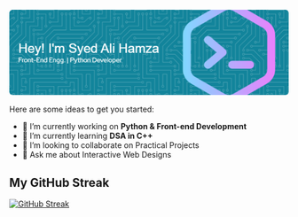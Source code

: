 ![Header](./github-header-image.png)

Here are some ideas to get you started:

- 🔭 I’m currently working on **Python & Front-end Development**
- 🌱 I’m currently learning **DSA in C++**
- 👯 I’m looking to collaborate on Practical Projects
- 💬 Ask me about Interactive Web Designs

## My GitHub Streak
  [![GitHub Streak](https://streak-stats.demolab.com/?user=SyedAliHamzaBukhari&theme=dark)](https://git.io/streak-stats)
</div>
